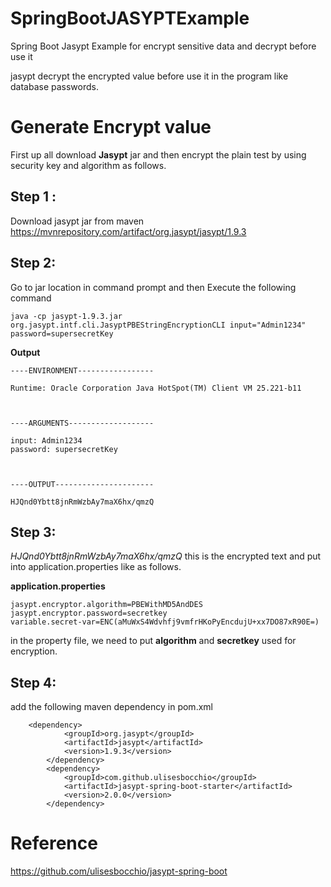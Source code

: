 # SpringBootJASYPTExample
Spring Boot Jasypt Example for encrypt sensitive data and decrypt before use it

jasypt decrypt the encrypted value before use it in the program like database passwords.

# Generate Encrypt value
First up all download **Jasypt** jar and then encrypt the plain test by using security key and algorithm as follows.

## Step 1 :
Download jasypt jar from maven https://mvnrepository.com/artifact/org.jasypt/jasypt/1.9.3

## Step 2:
Go to jar location in command prompt and then Execute the following command
~~~
java -cp jasypt-1.9.3.jar org.jasypt.intf.cli.JasyptPBEStringEncryptionCLI input="Admin1234" password=supersecretKey
~~~
**Output**

~~~
----ENVIRONMENT-----------------

Runtime: Oracle Corporation Java HotSpot(TM) Client VM 25.221-b11



----ARGUMENTS-------------------

input: Admin1234
password: supersecretKey



----OUTPUT----------------------

HJQnd0Ybtt8jnRmWzbAy7maX6hx/qmzQ
~~~

## Step 3:
_HJQnd0Ybtt8jnRmWzbAy7maX6hx/qmzQ_    this is the encrypted text and put into application.properties like as follows.

**application.properties**
~~~
jasypt.encryptor.algorithm=PBEWithMD5AndDES
jasypt.encryptor.password=secretkey
variable.secret-var=ENC(aMuWxS4Wdvhfj9vmfrHKoPyEncdujU+xx7DO87xR90E=)
~~~
in the property file, we need to put **algorithm** and **secretkey** used for encryption.

## Step 4:

add the following maven dependency in pom.xml

~~~
    <dependency>
			<groupId>org.jasypt</groupId>
			<artifactId>jasypt</artifactId>
			<version>1.9.3</version>
		</dependency>
		<dependency>
			<groupId>com.github.ulisesbocchio</groupId>
			<artifactId>jasypt-spring-boot-starter</artifactId>
			<version>2.0.0</version>
		</dependency>
~~~

# Reference
https://github.com/ulisesbocchio/jasypt-spring-boot
